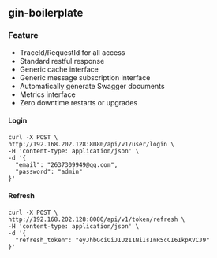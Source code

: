 ## gin-boilerplate

### Feature

- TraceId/RequestId for all access
- Standard restful response
- Generic cache interface
- Generic message subscription interface
- Automatically generate Swagger documents
- Metrics interface
- Zero downtime restarts or upgrades

#### Login

```shell
curl -X POST \
http://192.168.202.128:8080/api/v1/user/login \
-H 'content-type: application/json' \
-d '{
  "email": "2637309949@qq.com",
  "password": "admin"
}'
```

#### Refresh

```shell
curl -X POST \
http://192.168.202.128:8080/api/v1/token/refresh \
-H 'content-type: application/json' \
-d '{
  "refresh_token": "eyJhbGciOiJIUzI1NiIsInR5cCI6IkpXVCJ9"
}'
```
